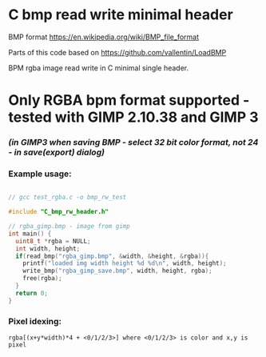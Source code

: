 # C bmp read write minimal header

BMP format https://en.wikipedia.org/wiki/BMP_file_format

Parts of this code based on https://github.com/vallentin/LoadBMP

BPM rgba image read write in C minimal single header.

# Only RGBA bpm format supported - tested with GIMP 2.10.38 and GIMP 3

### *(in GIMP3 when saving BMP - select 32 bit color format, not 24 - in save(export) dialog)*

### Example usage:

```c

// gcc test_rgba.c -o bmp_rw_test

#include "C_bmp_rw_header.h"

// rgba_gimp.bmp - image from gimp
int main() {
  uint8_t *rgba = NULL;
  int width, height;
  if(read_bmp("rgba_gimp.bmp", &width, &height, &rgba)){
    printf("loaded img width height %d %d\n", width, height);
    write_bmp("rgba_gimp_save.bmp", width, height, rgba);
    free(rgba);
  }
  return 0;
}

```

### Pixel idexing:

```rgba[(x+y*width)*4 + <0/1/2/3>] where <0/1/2/3> is color and x,y is pixel```
